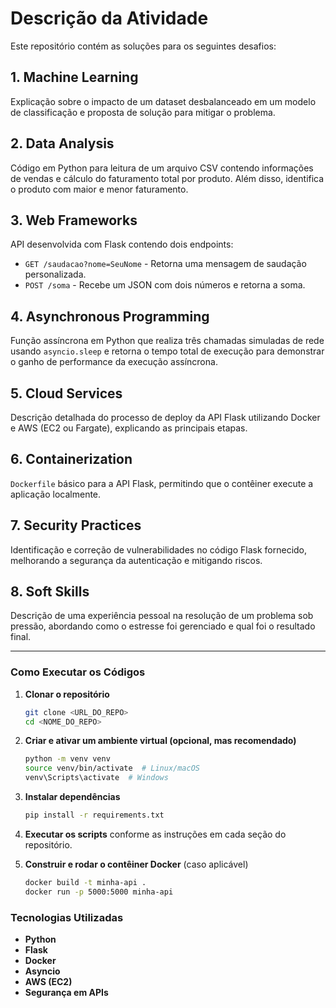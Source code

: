 # Descrição da Atividade

Este repositório contém as soluções para os seguintes desafios:

## 1. Machine Learning
Explicação sobre o impacto de um dataset desbalanceado em um modelo de classificação e proposta de solução para mitigar o problema.

## 2. Data Analysis
Código em Python para leitura de um arquivo CSV contendo informações de vendas e cálculo do faturamento total por produto. Além disso, identifica o produto com maior e menor faturamento.

## 3. Web Frameworks
API desenvolvida com Flask contendo dois endpoints:
- `GET /saudacao?nome=SeuNome` - Retorna uma mensagem de saudação personalizada.
- `POST /soma` - Recebe um JSON com dois números e retorna a soma.

## 4. Asynchronous Programming
Função assíncrona em Python que realiza três chamadas simuladas de rede usando `asyncio.sleep` e retorna o tempo total de execução para demonstrar o ganho de performance da execução assíncrona.

## 5. Cloud Services
Descrição detalhada do processo de deploy da API Flask utilizando Docker e AWS (EC2 ou Fargate), explicando as principais etapas.

## 6. Containerization
`Dockerfile` básico para a API Flask, permitindo que o contêiner execute a aplicação localmente.

## 7. Security Practices
Identificação e correção de vulnerabilidades no código Flask fornecido, melhorando a segurança da autenticação e mitigando riscos.

## 8. Soft Skills
Descrição de uma experiência pessoal na resolução de um problema sob pressão, abordando como o estresse foi gerenciado e qual foi o resultado final.

---

### Como Executar os Códigos
1. **Clonar o repositório**  
   ```bash
   git clone <URL_DO_REPO>
   cd <NOME_DO_REPO>
   ```

2. **Criar e ativar um ambiente virtual (opcional, mas recomendado)**  
   ```bash
   python -m venv venv
   source venv/bin/activate  # Linux/macOS
   venv\Scripts\activate  # Windows
   ```

3. **Instalar dependências**  
   ```bash
   pip install -r requirements.txt
   ```

4. **Executar os scripts** conforme as instruções em cada seção do repositório.

5. **Construir e rodar o contêiner Docker** (caso aplicável)  
   ```bash
   docker build -t minha-api .
   docker run -p 5000:5000 minha-api
   ```

### Tecnologias Utilizadas
- **Python**  
- **Flask**  
- **Docker**  
- **Asyncio**  
- **AWS (EC2)**  
- **Segurança em APIs**

